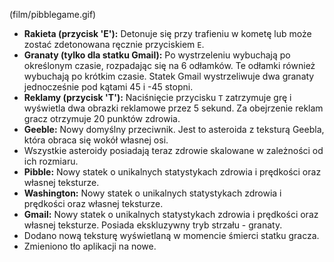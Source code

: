 (film/pibblegame.gif)
* **Rakieta (przycisk 'E'):** Detonuje się przy trafieniu w kometę lub może zostać zdetonowana ręcznie przyciskiem `E`.
* **Granaty (tylko dla statku Gmail):** Po wystrzeleniu wybuchają po określonym czasie, rozpadając się na 6 odłamków. Te odłamki również wybuchają po krótkim czasie. Statek Gmail wystrzeliwuje dwa granaty jednocześnie pod kątami 45 i -45 stopni.
* **Reklamy (przycisk 'T'):** Naciśnięcie przycisku `T` zatrzymuje grę i wyświetla dwa obrazki reklamowe przez 5 sekund. Za obejrzenie reklam gracz otrzymuje 20 punktów zdrowia.
* **Geeble:** Nowy domyślny przeciwnik. Jest to asteroida z teksturą Geebla, która obraca się wokół własnej osi.
* Wszystkie asteroidy posiadają teraz zdrowie skalowane w zależności od ich rozmiaru.
* **Pibble:** Nowy statek o unikalnych statystykach zdrowia i prędkości oraz własnej teksturze.
* **Washington:** Nowy statek o unikalnych statystykach zdrowia i prędkości oraz własnej teksturze.
* **Gmail:** Nowy statek o unikalnych statystykach zdrowia i prędkości oraz własnej teksturze. Posiada ekskluzywny tryb strzału - granaty.
* Dodano nową teksturę wyświetlaną w momencie śmierci statku gracza.
* Zmieniono tło aplikacji na nowe.
